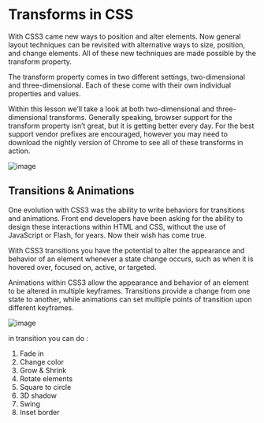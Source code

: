 # Transforms in CSS

With CSS3 came new ways to position and alter elements. Now general layout techniques can be revisited with alternative ways to size, position, and change elements. All of these new techniques are made possible by the transform property.

The transform property comes in two different settings, two-dimensional and three-dimensional. Each of these come with their own individual properties and values.

Within this lesson we’ll take a look at both two-dimensional and three-dimensional transforms. Generally speaking, browser support for the transform property isn’t great, but it is getting better every day. For the best support vendor prefixes are encouraged, however you may need to download the nightly version of Chrome to see all of these transforms in action.


![image](https://images.ctfassets.net/f20lfrunubsq/1NLZ1kgGLOIkBb9OigutaQ/1696935da3aab5e932b843a6389d868e/Screenshot_2020-12-22_at_15.35.55.png)

## Transitions & Animations


One evolution with CSS3 was the ability to write behaviors for transitions and animations. Front end developers have been asking for the ability to design these interactions within HTML and CSS, without the use of JavaScript or Flash, for years. Now their wish has come true.

With CSS3 transitions you have the potential to alter the appearance and behavior of an element whenever a state change occurs, such as when it is hovered over, focused on, active, or targeted.

Animations within CSS3 allow the appearance and behavior of an element to be altered in multiple keyframes. Transitions provide a change from one state to another, while animations can set multiple points of transition upon different keyframes.


![image](https://engineerbabu.com/blog/wp-content/uploads/2019/01/CSS-Animation-CSS-1.jpg)

in transition you can do :

1. Fade in
2. Change color
 3. Grow & Shrink
 4. Rotate elements
 5. Square to circle
 6. 3D shadow
 4.  Swing
  8. Inset border

  
